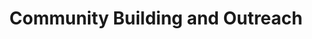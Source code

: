 ---
title: Community Building and Outreach
type: landing

design:
  # Section spacing
  spacing: '5rem'

# Page sections
sections:
  - block: collection
    content:
      title: Community Outreach and Building
      text: A snapshot of my involvement in community building and outreach activities.
      filters:
        folders:
          - community
    design:
      view: article-grid
      fill_image: true
      columns: 1
---